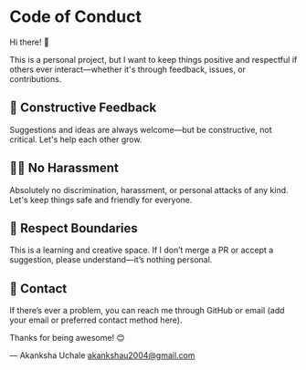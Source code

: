 # Code of Conduct

Hi there! 👋

This is a personal project, but I want to keep things positive and respectful if others ever interact—whether it's through feedback, issues, or contributions.

## 💬 Constructive Feedback

Suggestions and ideas are always welcome—but be constructive, not critical. Let's help each other grow.

## 🙅‍♀️ No Harassment

Absolutely no discrimination, harassment, or personal attacks of any kind. Let's keep things safe and friendly for everyone.

## 🙌 Respect Boundaries

This is a learning and creative space. If I don’t merge a PR or accept a suggestion, please understand—it’s nothing personal.

## 📩 Contact

If there’s ever a problem, you can reach me through GitHub or email (add your email or preferred contact method here).

Thanks for being awesome! 😊

— Akanksha Uchale
akankshau2004@gmail.com
